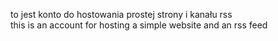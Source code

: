 to jest konto do hostowania prostej strony i kanału rss\
this is an account for hosting a simple website and an rss feed
